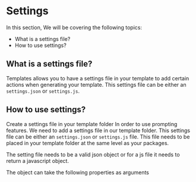 # Settings

In this section, We will be covering the following topics:

- What is a settings file?
- How to use settings?

## What is a settings file?

Templates allows you to have a settings file in your template to add certain actions when generating your template. This settings file can be either an `settings.json` or `settings.js`.

## How to use settings?

Create a settings file in your template folder
In order to use prompting features. We need to add a settings file in our template folder. This settings file can be either an `settings.json` or `settings.js` file. This file needs to be placed in your template folder at the same level as your packages.

The setting file needs to be a valid json object or for a js file it needs to return a javascript object.

The object can take the following properties as arguments
